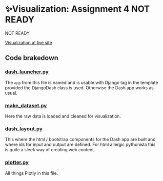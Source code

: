 # ✨Visualization: Assignment 4 NOT READY

NOT READY

[Visualization at live site](https://miika.virpio.fi/dash-apps/bda-va-2)

## Code brakedown

### [dash_launcher.py](dash_launcher.py)

The `app` from this file is named and is usable with Django tag in the template provided the DjangoDash class is used. Otherwise the Dash app works as usual.

### [make_dataset.py](make_dataset.py)

Here the raw data is loaded and cleaned for visualization.

### [dash_layout.py](dash_layout.py)

This where the html / bootstrap components for the Dash app are built and where ids for input and output are defined. For html allergic pythonista this is quite a sleek way of creating web content.

### [plotter.py](plotter.py)

All things Plotly in this file.

